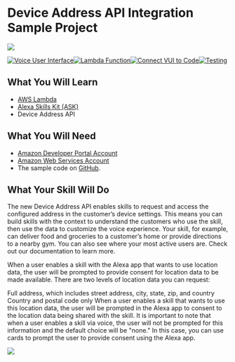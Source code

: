 # Device Address API Integration Sample Project
<img src="https://m.media-amazon.com/images/G/01/mobile-apps/dex/alexa/alexa-skills-kit/tutorials/quiz-game/header._TTH_.png" />

[![Voice User Interface](https://m.media-amazon.com/images/G/01/mobile-apps/dex/alexa/alexa-skills-kit/tutorials/navigation/1-off._TTH_.png)](./instructions/1-voice-user-interface.md)[![Lambda Function](https://m.media-amazon.com/images/G/01/mobile-apps/dex/alexa/alexa-skills-kit/tutorials/navigation/2-off._TTH_.png)](./instructions/2-lambda-function.md)[![Connect VUI to Code](https://m.media-amazon.com/images/G/01/mobile-apps/dex/alexa/alexa-skills-kit/tutorials/navigation/3-off._TTH_.png)](./instructions/3-connect-vui-to-code.md)[![Testing](https://m.media-amazon.com/images/G/01/mobile-apps/dex/alexa/alexa-skills-kit/tutorials/navigation/4-off._TTH_.png)](./instructions/4-testing.md)

## What You Will Learn
*  [AWS Lambda](http://aws.amazon.com/lambda)
*  [Alexa Skills Kit (ASK)](https://developer.amazon.com/alexa-skills-kit)
*  Device Address API

## What You Will Need
*  [Amazon Developer Portal Account](http://developer.amazon.com)
*  [Amazon Web Services Account](http://aws.amazon.com/)
*  The sample code on [GitHub](https://github.com/alexa/skill-sample-node-device-address-api).

## What Your Skill Will Do
The new Device Address API enables skills to request and access the configured address in the customer’s device settings. This means you can build skills with the context to understand the customers who use the skill, then use the data to customize the voice experience. Your skill, for example, can deliver food and groceries to a customer’s home or provide directions to a nearby gym. You can also see where your most active users are. Check out our documentation to learn more.

When a user enables a skill with the Alexa app that wants to use location data, the user will be prompted to provide consent for location data to be made available. There are two levels of location data you can request:


Full address, which includes street address, city, state, zip, and country
Country and postal code only
When a user enables a skill that wants to use this location data, the user will be prompted in the Alexa app to consent to the location data being shared with the skill. It is important to note that when a user enables a skill via voice, the user will not be prompted for this information and the default choice will be "none." In this case, you can use cards to prompt the user to provide consent using the Alexa app.


<a href="./instructions/1-voice-user-interface.md"><img src="https://m.media-amazon.com/images/G/01/mobile-apps/dex/alexa/alexa-skills-kit/tutorials/general/buttons/button_get_started._TTH_.png" /></a>

<img height="1" width="1" src="https://www.facebook.com/tr?id=1847448698846169&ev=PageView&noscript=1"/>

